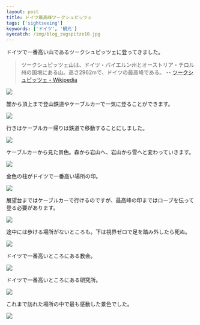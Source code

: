 ```yaml
---
layout: post
title: ドイツ最高峰ツークシュピッツェ
tags: ['sightseeing']
keywords: ['ドイツ', '観光']
eyecatch: /img/blog_zugspitze10.jpg
---
```


ドイツで一番高い山であるツークシュピッツェに登ってきました。

> ツークシュピッツェ山は、ドイツ・バイエルン州とオーストリア・チロル州の国境にある山。高さ2962mで、ドイツの最高峰である。 -- [ツークシュピッツェ - Wikipedia](https://ja.wikipedia.org/wiki/%E3%83%84%E3%83%BC%E3%82%AF%E3%82%B7%E3%83%A5%E3%83%94%E3%83%83%E3%83%84%E3%82%A7)

<img src="/img/blog_zugspitze01.jpg" />

麓から頂上まで登山鉄道やケーブルカーで一気に登ることができます。

<img src="/img/blog_zugspitze02.jpg" />

行きはケーブルカー帰りは鉄道で移動することにしました。

<img src="/img/blog_zugspitze03.jpg" />

ケーブルカーから見た景色。森から岩山へ、岩山から雪へと変わっていきます。

<img src="/img/blog_zugspitze04.jpg" />

金色の柱がドイツで一番高い場所の印。

<img src="/img/blog_zugspitze05.jpg" />

展望台まではケーブルカーで行けるのですが、最高峰の印まではロープを伝って登る必要があります。

<img src="/img/blog_zugspitze06.jpg" />

途中には歩ける場所がないところも。下は視界ゼロで足を踏み外したら死ぬ。

<img src="/img/blog_zugspitze07.jpg" />

ドイツで一番高いところにある教会。

<img src="/img/blog_zugspitze08.jpg" />

ドイツで一番高いところにある研究所。

<img src="/img/blog_zugspitze09.jpg" />

これまで訪れた場所の中で最も感動した景色でした。

<img src="/img/blog_zugspitze10.jpg" />
